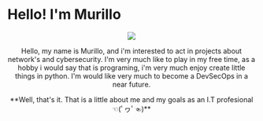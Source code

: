<h1>Hello! I'm Murillo</h1>
<p align="center">
<img src="https://www.google.com/url?sa=i&url=https%3A%2F%2Fwww.sweasy26.com%2Femoticons%2Fdo-it%2F&psig=AOvVaw37-wxp5hwO0r6gKLPhh7X2&ust=1694807179491000&source=images&cd=vfe&opi=89978449&ved=0CBAQjRxqFwoTCKjukfvuqoEDFQAAAAAdAAAAABAD">
</p>
<p align="center">
Hello, my name is Murillo, and i'm interested to act in projects about network's and cybersecurity. 
I'm very much like to play in my free time, as a hobby i would say that is programing, i'm very much enjoy create little things in python. 
I'm would like very much to become a DevSecOps in a near future.
</p>  
<p align="center">
**Well, that's it. That is a little about me and my goals as an I.T profesional ☜(ﾟヮﾟ☜)**
